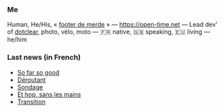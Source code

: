 ### Me

Human, He/His, « [footer de merde](https://open-time.net/post/2013/07/17/La-veritable-histoire-du-Footer-de-merde-) » — https://open-time.net — Lead dev' of [dotclear](https://git.dotclear.org/dev/dotclear), photo, vélo, moto — 🇫🇷 native, 🇬🇧 speaking, 🇪🇺 living — he/him

### Last news (in French)

<!-- BLOG-POST-LIST:START -->
- [So far so good](https://open-time.net/post/2022/12/23/So-far-so-good)
- [Déroutant](https://open-time.net/post/2022/12/22/Deroutant)
- [Sondage](https://open-time.net/post/2022/12/21/Sondage)
- [Et hop, sans les mains](https://open-time.net/post/2022/12/20/Et-hop-sans-les-mains)
- [Transition](https://open-time.net/post/2022/12/19/Transition)
<!-- BLOG-POST-LIST:END -->
